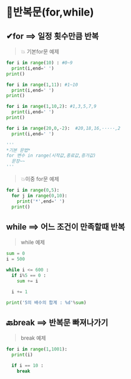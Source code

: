 # 🔁반복문(for,while)

## ✔for ==> 일정 횟수만큼 반복

>💥 기본for문 예제 
```python
for i in range(10) : #0~9
  print(i,end=' ')
print()

for i in range(1,11): #1~10
  print(i,end=' ')
print()

for i in range(1,10,2): #1,3,5,7,9
  print(i,end=' ')
print()

for i in range(20,0,-2):  #20,18,16,·····,2
  print(i,end=' ')

'''
*기본 문법*
for 변수 in range(시작값,종료값,증가값)
  문장~~
'''
```
>💥이중 for문 예제
```python
for i in range(0,5):
  for j in range(0,10):
    print('*',end=' ')
  print()
```

## while ==> 어느 조건이 만족할때 반복
>while 예제
```python
sum = 0
i = 500

while i <= 600 :
  if i%5 == 0 :
    sum += i

  i += 1

print('5의 배수의 합계 : %d'%sum)

```

## 🔙break ==> 반복문 빠져나가기
>break 예제
```python
for i in range(1,1001):
  print(i)

  if i == 10 :
    break
```